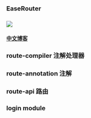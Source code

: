 ### EaseRouter 

### ![](https://img.shields.io/badge/EaseRoute-1.0.0-brightgreen)
#### [中文博客](https://blog.csdn.net/qq_24000367/article/details/121511117)

### route-compiler 注解处理器
### route-annotation 注解
### route-api 路由
### login module